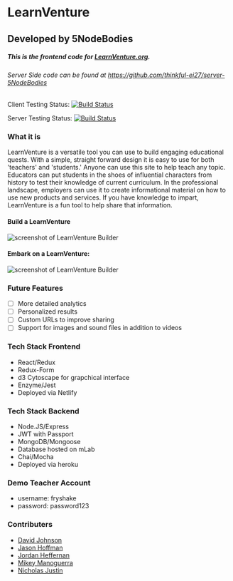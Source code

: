 # LearnVenture
## Developed by 5NodeBodies

##### This is the frontend code for [LearnVenture.org](https://www.learnventure.org). 

###### Server Side code can be found at https://github.com/thinkful-ei27/server-5NodeBodies

Client Testing Status: [![Build Status](https://travis-ci.org/thinkful-ei27/client-5NodeBodies.svg?branch=master)](https://travis-ci.org/thinkful-ei27/client-5NodeBodies)

Server Testing Status: [![Build Status](https://travis-ci.org/thinkful-ei27/server-5NodeBodies.svg?branch=master)](https://travis-ci.org/thinkful-ei27/server-5NodeBodies)

### What it is

LearnVenture is a versatile tool you can use to build engaging educational quests. With a simple, straight forward design it is easy to use for both 'teachers' and 'students.'
Anyone can use this site to help teach any topic. Educators can put students in the shoes of influential characters from history to test their knowledge of current curriculum.
In the professional landscape, employers can use it to create informational material on how to use new products and services. If you have knowledge to impart, LearnVenture is a
fun tool to help share that information.

#### Build a LearnVenture
![screenshot of LearnVenture Builder](/src/images/teacherside.PNG)

#### Embark on a LearnVenture: 
![screenshot of LearnVenture Builder](/src/images/studentside.PNG)

### Future Features
- [ ] More detailed analytics
- [ ] Personalized results
- [ ] Custom URLs to improve sharing
- [ ] Support for images and sound files in addition to videos

### Tech Stack Frontend
- React/Redux
- Redux-Form
- d3 Cytoscape for grapchical interface
- Enzyme/Jest
- Deployed via Netlify

### Tech Stack Backend
- Node.JS/Express
- JWT with Passport
- MongoDB/Mongoose
- Database hosted on mLab
- Chai/Mocha
- Deployed via heroku

### Demo Teacher Account
- username: fryshake
- password: password123

### Contributers
- [David Johnson](https://github.com/Clack321)
- [Jason Hoffman](https://github.com/publikwerker)
- [Jordan Heffernan](https://github.com/JordoHeffernan)
- [Mikey Manoguerra](https://github.com/MikeyManoguerra)
- [Nicholas Justin](https://github.com/NicknotJ)

